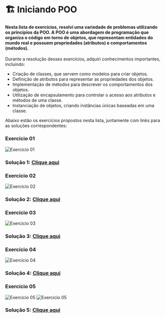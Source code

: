 # 🏗️ Iniciando POO

#### Nesta lista de exercícios, resolvi uma variedade de problemas utilizando os princípios da POO. A POO é uma abordagem de programação que organiza o código em torno de objetos, que representam entidades do mundo real e possuem propriedades (atributos) e comportamentos (métodos).

Durante a resolução desses exercícios, adquiri conhecimentos importantes, incluindo:
- Criação de classes, que servem como modelos para criar objetos.
- Definição de atributos para representar as propriedades dos objetos.
- Implementação de métodos para descrever os comportamentos dos objetos.
- Utilização de encapsulamento para controlar o acesso aos atributos e métodos de uma classe.
- Instanciação de objetos, criando instâncias únicas baseadas em uma classe.

Abaixo estão os exercícios propostos nesta lista, juntamente com links para as soluções correspondentes:

###  Exercício 01
<img src="1.png" alt="Exercicio 01">

### Solução 1: [Clique aqui](/Exercícios/Iniciando%20POO/src/exercicio01)


###  Exercício 02
<img src="2.png" alt="Exercicio 02">

### Solução 2: [Clique aqui](/Exercícios/Iniciando%20POO/src/exercicio02)


###  Exercício 03
<img src="3.png" alt="Exercicio 03">

### Solução 3: [Clique aqui](/Exercícios/Iniciando%20POO/src/exercicio03)

###  Exercício 04
<img src="4.png" alt="Exercicio 04">

### Solução 4: [Clique aqui](/Exercícios/Iniciando%20POO/src/exercicio04)

###  Exercício 05
<img src="5.1.png" alt="Exercicio 05">
<img src="5.2.png" alt="Exercicio 05">

### Solução 5: [Clique aqui](/Exercícios/Iniciando%20POO/src/exercicio05)
